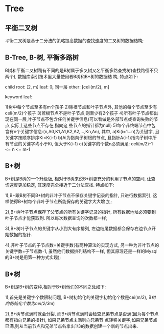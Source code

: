 # Tree

## 平衡二叉树

平衡二叉树是基于二分法的策略提高数据的查找速度的二叉树的数据结构;


## B-Tree, B-树, 平衡多路树

B树和平衡二叉树稍有不同的是B树属于多叉树又名平衡多路查找树(查找路径不只两个), 数据库索引技术里大量使用者B树和B+树的数据结
构, 特点如下:

child
root: [2, m]
leaf: 0, 同一层
other: [celi(m/2), m]

keyword
leaf: 


1)树中每个节点至多有m个孩子
2)除根节点和叶子节点外, 其他的每个节点至少有celi(m/2)个孩子
3)若根节点不是叶子节点,则至少有2个孩子
4)所有叶子节点都出现在同一层,叶子节点不包含任何关键字信息(可以看做是外部节点或查询失败的节点,实际上这些节点不存在,指向这
些节点的指针都为null)
5)每个非终端节点中包含有n个关键字信息:(n,A0,K1,A1,K2,A2,...,Kn,An), 其中,
    a)Ki(i=1...n)为关键字, 且关键字按顺序排序Ki<K(i-1)
    b)Ai为指向子树根的节点, 且指针A(i-1)指向子树中所有节点的关键字均小于Ki, 但大于K(i-1)
    c)关键字的个数n必须满足: celi(m/2)-1 <= n <= m-1

## B+树

B+树是B树的一个升级版, 相对于B树来说B+树更充分的利用了节点的空间, 让查询速度更加稳定, 其速度完全接近于二分法查找.
特点如下:

1),B+跟B树不同B+树的非叶子节点不保存关键字记录的指针, 只进行数据索引, 这样使得B+树每个非叶子节点所能保存的关键字大大增
加;

2),B+树叶子节点保存了父节点的所有关键字记录的指针, 所有数据地址必须要到叶子节点才能获取到. 所以每次数据查询的次数都一样;

3),B+树叶子节点的关键字从小到大有序排列, 左边结尾数据都会保存右边节点开始数据的指针.

4),非叶子节点的子节点数=关键字数(有两种算法的实现方式, 另一种为非叶节点的关键字数=子节点数-1, 虽然他们数据排列结构不一样,
但其原理还是一样的Mysql的B+树是用第一种方式实现);

## B*树

B*树是B+树的变种,相对于B+树他们的不同之处如下:

1),首先是关键字个数限制问题, B+树初始化的关键字初始化个数是cei(m/2), B*树的初始化个数为cei(2/3*m)

2),B+树节点满时就会分裂, 而B*树节点满时会检查兄弟节点是否满(因为每个节点都有指向兄弟的指针), 如果兄弟节点未满则向兄弟节
点转移关键字,如果兄弟节点已满,则从当前节点和兄弟节点各拿出1/3的数据创建一个新的节点出来.

